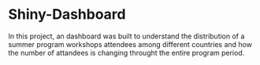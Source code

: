 # Shiny-Dashboard

In this project, an dashboard was built to understand the distribution of a summer program workshops attendees among different countries and how the number of attandees is changing throught the entire program period.
